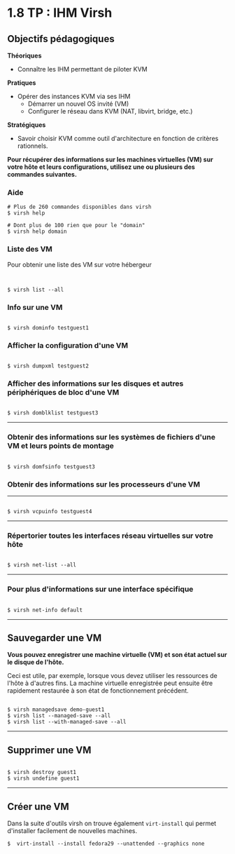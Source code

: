 # 1.8 TP : IHM Virsh

## Objectifs pédagogiques

**Théoriques**

- Connaître les IHM permettant de piloter KVM

**Pratiques**

- Opérer des instances KVM via ses IHM
  - Démarrer un nouvel OS invité (VM)
  - Configurer le réseau dans KVM (NAT, libvirt, bridge, etc.)

**Stratégiques**

- Savoir choisir KVM comme outil d'architecture en fonction de critères rationnels.

**Pour récupérer des informations sur les machines virtuelles (VM) sur votre hôte et leurs configurations, utilisez une ou plusieurs des commandes suivantes.**

### Aide 

```shell
# Plus de 260 commandes disponibles dans virsh
$ virsh help

# Dont plus de 100 rien que pour le "domain"
$ virsh help domain  
```

### Liste des VM

Pour obtenir une liste des VM sur votre hébergeur

```shell


$ virsh list --all

```

### Info sur une VM 


```shell

$ virsh dominfo testguest1

```

### Afficher la configuration d'une VM 

```shell

$ virsh dumpxml testguest2

```

### Afficher des informations sur les disques et autres périphériques de bloc d'une VM

```shell

$ virsh domblklist testguest3

```

---

### Obtenir des informations sur les systèmes de fichiers d'une VM et leurs points de montage

```shell

$ virsh domfsinfo testguest3

```
### Obtenir des informations sur les processeurs d'une VM
---

```shell

$ virsh vcpuinfo testguest4

```

---


### Répertorier toutes les interfaces réseau virtuelles sur votre hôte

```shell

$ virsh net-list --all

```

----

### Pour plus d'informations sur une interface spécifique

```shell

$ virsh net-info default

```

---

## Sauvegarder une VM

**Vous pouvez enregistrer une machine virtuelle (VM) et son état actuel sur le disque de l'hôte.**

Ceci est utile, par exemple, lorsque vous devez utiliser les ressources de l'hôte à d'autres fins. La machine virtuelle enregistrée peut ensuite être rapidement restaurée à son état de fonctionnement précédent.

```shell

$ virsh managedsave demo-guest1
$ virsh list --managed-save --all
$ virsh list --with-managed-save --all

```

--- 

## Supprimer une VM

```shell

$ virsh destroy guest1
$ virsh undefine guest1 

```

---

## Créer une VM

Dans la suite d'outils virsh on trouve également `virt-install` qui permet d'installer facilement de nouvelles machines.

```shell
$  virt-install --install fedora29 --unattended --graphics none 
```